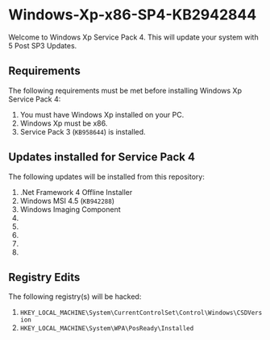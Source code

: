 # Windows-Xp-x86-SP4-KB2942844

Welcome to Windows Xp Service Pack 4. This will update your system with 5 Post SP3 Updates.

## Requirements

The following requirements must be met before installing Windows Xp Service Pack 4:

1. You must have Windows Xp installed on your PC.
2. Windows Xp must be x86.
3. Service Pack 3 (`KB958644`) is installed.

## Updates installed for Service Pack 4

The following updates will be installed from this repository:

1. .Net Framework 4 Offline Installer
2. Windows MSI 4.5 (`KB942288`)
3. Windows Imaging Component
4. 
5. 
6. 
7. 
8. 

## Registry Edits

The following registry(s) will be hacked:

1. `HKEY_LOCAL_MACHINE\System\CurrentControlSet\Control\Windows\CSDVersion`
2. `HKEY_LOCAL_MACHINE\System\WPA\PosReady\Installed`
